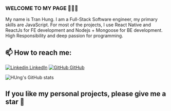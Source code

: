 ### WELCOME TO MY PAGE 👋👋👋
My name is Tran Hung. I am a Full-Stack Software engineer, my primary skills are JavaScript. For most of the projects, I use React Native and ReactJs for FE development and Nodejs + Mongoose for BE development. <br/>
High Responsibility and deep passion for programming.
## 📫 How to reach me: 

[![Linkedin](https://i.stack.imgur.com/gVE0j.png) LinkedIn](https://www.linkedin.com/in/tranhung-2612/) [![GitHub](https://i.stack.imgur.com/tskMh.png) GitHub](https://github.com/TranHungKT) 


![HUng's GitHub stats](https://github-readme-stats.vercel.app/api?username=TranHungKT&show_icons=true&theme=radical)


## If you like my personal projects, please give me a star :star_struck:	
